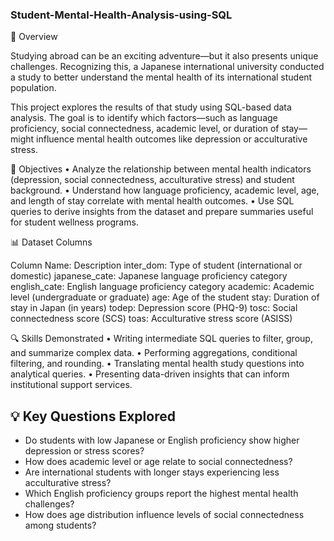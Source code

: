 ### Student-Mental-Health-Analysis-using-SQL

🧠 Overview

Studying abroad can be an exciting adventure—but it also presents unique challenges. Recognizing this, a Japanese international university conducted a study to better understand the mental health of its international student population.

This project explores the results of that study using SQL-based data analysis. The goal is to identify which factors—such as language proficiency, social connectedness, academic level, or duration of stay—might influence mental health outcomes like depression or acculturative stress.


🎯 Objectives
	•	Analyze the relationship between mental health indicators (depression, social connectedness, acculturative stress) and student background.
	•	Understand how language proficiency, academic level, age, and length of stay correlate with mental health outcomes.
	•	Use SQL queries to derive insights from the dataset and prepare summaries useful for student wellness programs.

📊 Dataset Columns

Column Name: Description
inter_dom: Type of student (international or domestic)
japanese_cate: Japanese language proficiency category
english_cate: English language proficiency category
academic: Academic level (undergraduate or graduate)
age: Age of the student
stay: Duration of stay in Japan (in years)
todep: Depression score (PHQ-9)
tosc: Social connectedness score (SCS)
toas: Acculturative stress score (ASISS)

🔍 Skills Demonstrated
	•	Writing intermediate SQL queries to filter, group, and summarize complex data.
	•	Performing aggregations, conditional filtering, and rounding.
	•	Translating mental health study questions into analytical queries.
	•	Presenting data-driven insights that can inform institutional support services.


## 💡 Key Questions Explored

- Do students with low Japanese or English proficiency show higher depression or stress scores?
- How does academic level or age relate to social connectedness?
- Are international students with longer stays experiencing less acculturative stress?
- Which English proficiency groups report the highest mental health challenges?
- How does age distribution influence levels of social connectedness among students?




